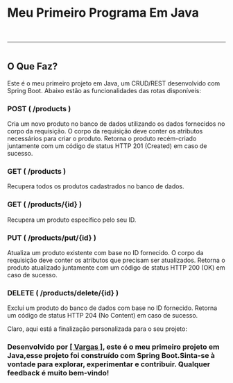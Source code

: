 # Meu Primeiro Programa Em Java

<div>
    <img src="https://img.shields.io/badge/Java-22-ED8B00?style=for-the-badge&logo=openjdk&logoColor=white" alt="">
    <img src="https://img.shields.io/badge/Spring%20Boot-3.2.5-6DB33F?style=for-the-badge&logo=spring&logoColor=white" alt="">
    <img src="https://img.shields.io/badge/MySQL-005C84?style=for-the-badge&logo=mysql&logoColor=white" alt="">
    <br>
    <hr>
    <img src="https://img.shields.io/github/license/Caua23/Rest-PrimeiroProgramaEmJava.svg" alt="">
</div>

## O Que Faz?

Este é o meu primeiro projeto em Java, um CRUD/REST desenvolvido com Spring Boot. Abaixo estão as funcionalidades das rotas disponíveis:

### POST ( /products )

Cria um novo produto no banco de dados utilizando os dados fornecidos no corpo da requisição. O corpo da requisição deve conter os atributos necessários para criar o produto. Retorna o produto recém-criado juntamente com um código de status HTTP 201 (Created) em caso de sucesso.

### GET ( /products )

Recupera todos os produtos cadastrados no banco de dados.

### GET ( /products/{id} )

Recupera um produto específico pelo seu ID.

### PUT ( /products/put/{id} )

Atualiza um produto existente com base no ID fornecido. O corpo da requisição deve conter os atributos que precisam ser atualizados. Retorna o produto atualizado juntamente com um código de status HTTP 200 (OK) em caso de sucesso.

### DELETE ( /products/delete/{id} )

Exclui um produto do banco de dados com base no ID fornecido. Retorna um código de status HTTP 204 (No Content) em caso de sucesso.

Claro, aqui está a finalização personalizada para o seu projeto:



### Desenvolvido por <a href="https://github.com/Caua23">[ Vargas ]</a>, este é o meu primeiro projeto em Java,esse projeto foi construído com Spring Boot.Sinta-se à vontade para explorar, experimentar e contribuir. Qualquer feedback é muito bem-vindo!


